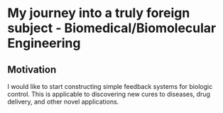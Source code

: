 # My journey into a truly foreign subject - Biomedical/Biomolecular Engineering

## Motivation
I would like to start constructing simple feedback systems for biologic control. This is applicable to discovering new cures to diseases, drug delivery, and other novel applications.
